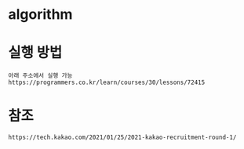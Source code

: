# algorithm

# 실행 방법
```
아래 주소에서 실행 가능
https://programmers.co.kr/learn/courses/30/lessons/72415
```

# 참조
```
https://tech.kakao.com/2021/01/25/2021-kakao-recruitment-round-1/
```